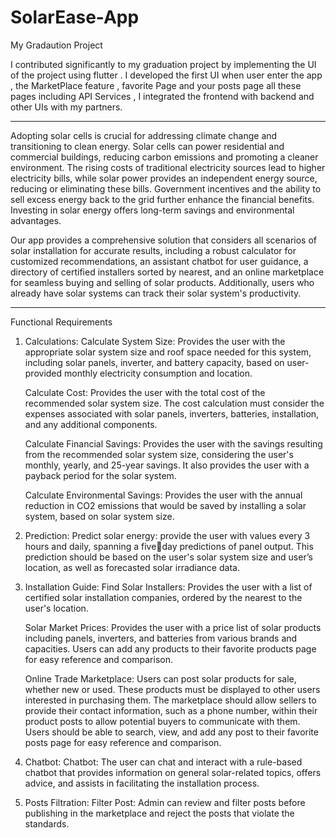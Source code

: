 # SolarEase-App
My Gradaution Project

I contributed significantly to my graduation project by implementing the UI of the project  using flutter . 
I developed  the first UI when user enter the app , the MarketPlace feature , favorite Page and your posts page  all these pages including API Services , 
I integrated  the frontend with backend and other UIs with my partners.

--------------------------------------------------------------------------------------
Adopting solar cells is crucial for addressing climate change and transitioning to clean energy. Solar cells can power residential and commercial buildings,
reducing carbon emissions and promoting a cleaner environment. The rising costs of traditional electricity sources lead to higher electricity bills, 
while solar power provides an independent energy source, reducing or eliminating these bills.
Government incentives and the ability to sell excess energy back to the grid further enhance the financial benefits. 
Investing in solar energy offers long-term savings and environmental advantages.

Our app provides a comprehensive solution that considers all scenarios of solar installation for accurate results, including a robust calculator for customized recommendations, an assistant chatbot for user guidance, a directory of certified installers sorted by nearest, and an online marketplace for seamless buying and selling of solar products. Additionally, users who already have solar systems can track their solar system's productivity.

--------------------------------------------------------------------------------------
Functional Requirements

1) Calculations: 
      Calculate System Size: Provides the user with the appropriate solar system size and roof 
      space needed for this system, including solar panels, inverter, and battery capacity, based on 
      user-provided monthly electricity consumption and location.

      Calculate Cost: Provides the user with the total cost of the recommended solar system size. 
      The cost calculation must consider the expenses associated with solar panels, inverters, 
      batteries, installation, and any additional components.

      Calculate Financial Savings: Provides the user with the savings resulting from the 
      recommended solar system size, considering the user's monthly, yearly, and 25-year savings. 
      It also provides the user with a payback period for the solar system.

      Calculate Environmental Savings: Provides the user with the annual reduction in CO2 
     emissions that would be saved by installing a solar system, based on solar system size.

2) Prediction: 
Predict solar energy: provide the user with values every 3 hours and daily, spanning a fiveday predictions of panel output.
This prediction should be based on the user's solar system size and user’s location, as well as forecasted solar irradiance data.

4) Installation Guide: 
      Find Solar Installers: Provides the user with a list of certified solar installation companies, 
      ordered by the nearest to the user's location.
   
      Solar Market Prices: Provides the user with a price list of solar products including panels, 
      inverters, and batteries from various brands and capacities. Users can add any products to 
      their favorite products page for easy reference and comparison.
   
      Online Trade Marketplace: Users can post solar products for sale, whether new or used. 
      These products must be displayed to other users interested in purchasing them. The 
      marketplace should allow sellers to provide their contact information, such as a phone 
      number, within their product posts to allow potential buyers to communicate with them. 
      Users should be able to search, view, and add any post to their favorite posts page for easy 
      reference and comparison.

6) Chatbot: 
Chatbot: The user can chat and interact with a rule-based chatbot that provides information 
on general solar-related topics, offers advice, and assists in facilitating the installation process.

5) Posts Filtration: 
Filter Post: Admin can review and filter posts before publishing in the marketplace and reject 
the posts that violate the standards.
